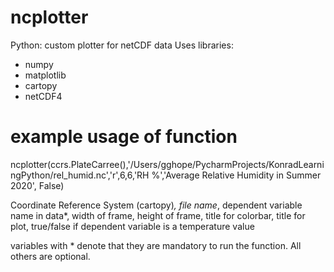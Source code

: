 # ncplotter
Python: custom plotter for netCDF data
Uses libraries:
* numpy
* matplotlib
* cartopy
* netCDF4
# example usage of function
ncplotter(ccrs.PlateCarree(),'/Users/gghope/PycharmProjects/KonradLearningPython/rel_humid.nc','r',6,6,'RH %','Average Relative Humidity in Summer 2020', False)

Coordinate Reference System (cartopy)*, file name*, dependent variable name in data*, width of frame, height of frame,
title for colorbar, title for plot, true/false if dependent variable is a temperature value

variables with * denote that they are mandatory to run the function. All others are optional.
